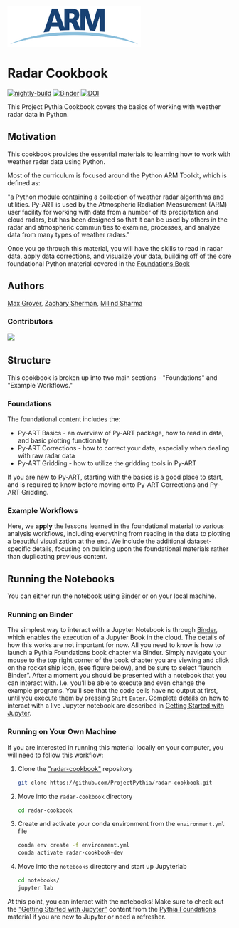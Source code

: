 <img src="thumbnail.png" alt="radar thumbnail" width="300"/>

# Radar Cookbook

[![nightly-build](https://github.com/ProjectPythia/radar-cookbook/actions/workflows/nightly-build.yaml/badge.svg)](https://github.com/ProjectPythia/radar-cookbook/actions/workflows/nightly-build.yaml)
[![Binder](https://binder.projectpythia.org/badge_logo.svg)](https://binder.projectpythia.org/v2/gh/ProjectPythia/radar-cookbook/main?labpath=notebooks)
[![DOI](https://zenodo.org/badge/479066261.svg)](https://zenodo.org/badge/latestdoi/479066261)

This Project Pythia Cookbook covers the basics of working with weather radar data in Python.

## Motivation
This cookbook provides the essential materials to learning how to work with weather radar data using Python.

Most of the curriculum is focused around the Python ARM Toolkit, which is defined as:

"a Python module containing a collection of weather radar algorithms and utilities. Py-ART is used by the Atmospheric Radiation Measurement (ARM) user facility for working with data from a number of its precipitation and cloud radars, but has been designed so that it can be used by others in the radar and atmospheric communities to examine, processes, and analyze data from many types of weather radars."

Once you go through this material, you will have the skills to read in radar data, apply data corrections, and visualize your data, building off of the core foundational Python material covered in the [Foundations Book](https://foundations.projectpythia.org/landing-page.html)

## Authors

[Max Grover](https://github.com/mgrover1), [Zachary Sherman](https://github.com/zssherman), [Milind Sharma](https://github.com/gewitterblitz)

### Contributors

<a href="https://github.com/ProjectPythia/radar-cookbook/graphs/contributors">
  <img src="https://contrib.rocks/image?repo=ProjectPythia/radar-cookbook" />
</a>

## Structure
This cookbook is broken up into two main sections - "Foundations" and "Example Workflows."

### Foundations
The foundational content includes the:
- Py-ART Basics - an overview of Py-ART package, how to read in data, and basic plotting functionality
- Py-ART Corrections - how to correct your data, especially when dealing with raw radar data
- Py-ART Gridding - how to utilize the gridding tools in Py-ART

If you are new to Py-ART, starting with the basics is a good place to start, and is required to know before moving onto Py-ART Corrections and Py-ART Gridding.

### Example Workflows
Here, we **apply** the lessons learned in the foundational material to various analysis workflows, including everything from reading in the data to plotting a beautiful visualization at the end. We include the additional dataset-specific details, focusing on building upon the foundational materials rather than duplicating previous content.

## Running the Notebooks
You can either run the notebook using [Binder](https://binder.projectpythia.org) or on your local machine.

### Running on Binder

The simplest way to interact with a Jupyter Notebook is through
[Binder](https://binder.projectpythia.org), which enables the execution of a
Jupyter Book in the cloud. The details of how this works are not
important for now. All you need to know is how to launch a Pythia
Foundations book chapter via Binder. Simply navigate your mouse to
the top right corner of the book chapter you are viewing and click
on the rocket ship icon, (see figure below), and be sure to select
“launch Binder”. After a moment you should be presented with a
notebook that you can interact with. I.e. you’ll be able to execute
and even change the example programs. You’ll see that the code cells
have no output at first, until you execute them by pressing
`Shift` `Enter`. Complete details on how to interact with
a live Jupyter notebook are described in [Getting Started with
Jupyter](https://foundations.projectpythia.org/foundations/getting-started-jupyter.html).

### Running on Your Own Machine
If you are interested in running this material locally on your computer, you will need to follow this workflow:

1. Clone the ["radar-cookbook"](https://github.com/ProjectPythia/radar-cookbook) repository
    ```bash
    git clone https://github.com/ProjectPythia/radar-cookbook.git
    ```

2. Move into the `radar-cookbook` directory
    ```bash
    cd radar-cookbook
    ```

3. Create and activate your conda environment from the `environment.yml` file
    ```bash
    conda env create -f environment.yml
    conda activate radar-cookbook-dev
    ```

4.  Move into the `notebooks` directory and start up Jupyterlab
    ```bash
    cd notebooks/
    jupyter lab
    ```

At this point, you can interact with the notebooks! Make sure to check out the ["Getting Started with Jupyter"](https://foundations.projectpythia.org/foundations/getting-started-jupyter.html) content from the [Pythia Foundations](https://foundations.projectpythia.org/landing-page.html) material if you are new to Jupyter or need a refresher.
